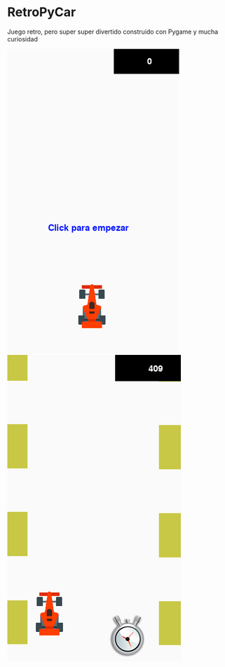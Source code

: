 # RetroPyCar
Juego retro, pero super super divertido construido con Pygame y mucha curiosidad

![Screenshot de RetroPyCar](captura1.png)
![Screenshot de RetroPyCar](captura2.png)
